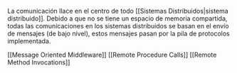 La comunicación llace en el centro de todo [[Sistemas Distribuidos|sistema distribuido]]. Debido a que no se tiene un espacio de memoria compartida, todas las comunicaciones en los sistemas distribuidos se basan en el envío de mensajes (de bajo nivel), estos mensajes pasan por la pila de protocolos implementada.


[[Message Oriented Middleware]]
[[Remote Procedure Calls]]
[[Remote Method Invocations]]